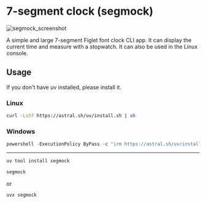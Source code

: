 # 7-segment clock (segmock)

![segmock_screenshot](https://github.com/user-attachments/assets/79055e60-2c06-4c55-9104-13f45ea2b4d9)

A simple and large 7-segment Figlet font clock CLI app.
It can display the current time and measure with a stopwatch.
It can also be used in the Linux console.

## Usage

If you don't have uv installed, please install it.

### Linux

```bash
curl -LsSf https://astral.sh/uv/install.sh | sh
```

### Windows

```powershell
powershell -ExecutionPolicy ByPass -c "irm https://astral.sh/uv/install.ps1 | iex"
```

---

```bash
uv tool install segmock
```

```bash
segmock
```

or

```bash
uvx segmock
```
